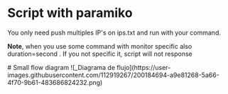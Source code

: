 # Script with paramiko
<p>You only need push multiples IP's on ips.txt and run with your command.</p>
<p><strong>Note</strong>, when you use some command with monitor specific also duration=second . If you not specific it, script will not response</p>
# Small flow diagram
![_Diagrama de flujo](https://user-images.githubusercontent.com/112919267/200184694-a9e81268-5a66-4f70-9b61-483686824232.png)
